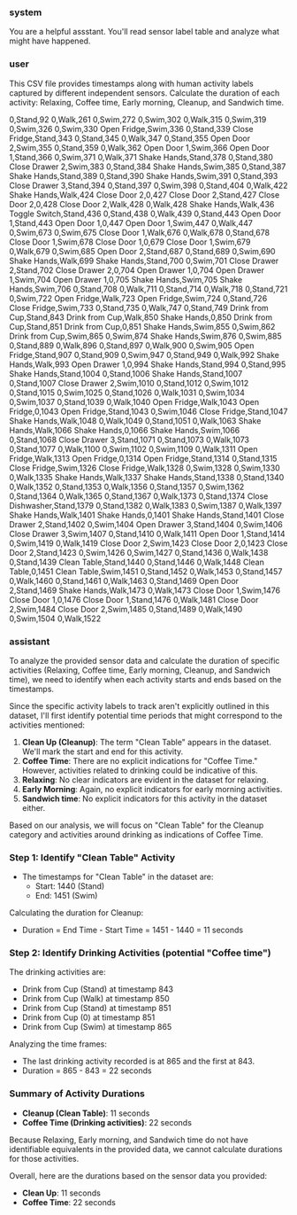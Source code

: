 ### system
You are a helpful assstant. You'll read sensor label table and analyze what might have happened.
### user

This CSV file provides timestamps along with human activity labels captured by different independent sensors.
Calculate the duration of each activity: Relaxing, Coffee time, Early morning, Cleanup, and Sandwich time.
    
0,Stand,92
0,Walk,261
0,Swim,272
0,Swim,302
0,Walk,315
0,Swim,319
0,Swim,326
0,Swim,330
Open Fridge,Swim,336
0,Stand,339
Close Fridge,Stand,343
0,Stand,345
0,Walk,347
0,Stand,355
Open Door 2,Swim,355
0,Stand,359
0,Walk,362
Open Door 1,Swim,366
Open Door 1,Stand,366
0,Swim,371
0,Walk,371
Shake Hands,Stand,378
0,Stand,380
Close Drawer 2,Swim,383
0,Stand,384
Shake Hands,Swim,385
0,Stand,387
Shake Hands,Stand,389
0,Stand,390
Shake Hands,Swim,391
0,Stand,393
Close Drawer 3,Stand,394
0,Stand,397
0,Swim,398
0,Stand,404
0,Walk,422
Shake Hands,Walk,424
Close Door 2,0,427
Close Door 2,Stand,427
Close Door 2,0,428
Close Door 2,Walk,428
0,Walk,428
Shake Hands,Walk,436
Toggle Switch,Stand,436
0,Stand,438
0,Walk,439
0,Stand,443
Open Door 1,Stand,443
Open Door 1,0,447
Open Door 1,Swim,447
0,Walk,447
0,Swim,673
0,Swim,675
Close Door 1,Walk,676
0,Walk,678
0,Stand,678
Close Door 1,Swim,678
Close Door 1,0,679
Close Door 1,Swim,679
0,Walk,679
0,Swim,685
Open Door 2,Stand,687
0,Stand,689
0,Swim,690
Shake Hands,Walk,699
Shake Hands,Stand,700
0,Swim,701
Close Drawer 2,Stand,702
Close Drawer 2,0,704
Open Drawer 1,0,704
Open Drawer 1,Swim,704
Open Drawer 1,0,705
Shake Hands,Swim,705
Shake Hands,Swim,706
0,Stand,708
0,Walk,711
0,Stand,714
0,Walk,718
0,Stand,721
0,Swim,722
Open Fridge,Walk,723
Open Fridge,Swim,724
0,Stand,726
Close Fridge,Swim,733
0,Stand,735
0,Walk,747
0,Stand,749
Drink from Cup,Stand,843
Drink from Cup,Walk,850
Shake Hands,0,850
Drink from Cup,Stand,851
Drink from Cup,0,851
Shake Hands,Swim,855
0,Swim,862
Drink from Cup,Swim,865
0,Swim,874
Shake Hands,Swim,876
0,Swim,885
0,Stand,889
0,Walk,896
0,Stand,897
0,Walk,900
0,Swim,905
Open Fridge,Stand,907
0,Stand,909
0,Swim,947
0,Stand,949
0,Walk,992
Shake Hands,Walk,993
Open Drawer 1,0,994
Shake Hands,Stand,994
0,Stand,995
Shake Hands,Stand,1004
0,Stand,1006
Shake Hands,Stand,1007
0,Stand,1007
Close Drawer 2,Swim,1010
0,Stand,1012
0,Swim,1012
0,Stand,1015
0,Swim,1025
0,Stand,1026
0,Walk,1031
0,Swim,1034
0,Swim,1037
0,Stand,1039
0,Walk,1040
Open Fridge,Walk,1043
Open Fridge,0,1043
Open Fridge,Stand,1043
0,Swim,1046
Close Fridge,Stand,1047
Shake Hands,Walk,1048
0,Walk,1049
0,Stand,1051
0,Walk,1063
Shake Hands,Walk,1066
Shake Hands,0,1066
Shake Hands,Swim,1066
0,Stand,1068
Close Drawer 3,Stand,1071
0,Stand,1073
0,Walk,1073
0,Stand,1077
0,Walk,1100
0,Swim,1102
0,Swim,1109
0,Walk,1311
Open Fridge,Walk,1313
Open Fridge,0,1314
Open Fridge,Stand,1314
0,Stand,1315
Close Fridge,Swim,1326
Close Fridge,Walk,1328
0,Swim,1328
0,Swim,1330
0,Walk,1335
Shake Hands,Walk,1337
Shake Hands,Stand,1338
0,Stand,1340
0,Walk,1352
0,Stand,1353
0,Walk,1356
0,Stand,1357
0,Swim,1362
0,Stand,1364
0,Walk,1365
0,Stand,1367
0,Walk,1373
0,Stand,1374
Close Dishwasher,Stand,1379
0,Stand,1382
0,Walk,1383
0,Swim,1387
0,Walk,1397
Shake Hands,Walk,1401
Shake Hands,0,1401
Shake Hands,Stand,1401
Close Drawer 2,Stand,1402
0,Swim,1404
Open Drawer 3,Stand,1404
0,Swim,1406
Close Drawer 3,Swim,1407
0,Stand,1410
0,Walk,1411
Open Door 1,Stand,1414
0,Swim,1419
0,Walk,1419
Close Door 2,Swim,1423
Close Door 2,0,1423
Close Door 2,Stand,1423
0,Swim,1426
0,Swim,1427
0,Stand,1436
0,Walk,1438
0,Stand,1439
Clean Table,Stand,1440
0,Stand,1446
0,Walk,1448
Clean Table,0,1451
Clean Table,Swim,1451
0,Stand,1452
0,Walk,1453
0,Stand,1457
0,Walk,1460
0,Stand,1461
0,Walk,1463
0,Stand,1469
Open Door 2,Stand,1469
Shake Hands,Walk,1473
0,Walk,1473
Close Door 1,Swim,1476
Close Door 1,0,1476
Close Door 1,Stand,1476
0,Walk,1481
Close Door 2,Swim,1484
Close Door 2,Swim,1485
0,Stand,1489
0,Walk,1490
0,Swim,1504
0,Walk,1522

### assistant
To analyze the provided sensor data and calculate the duration of specific activities (Relaxing, Coffee time, Early morning, Cleanup, and Sandwich time), we need to identify when each activity starts and ends based on the timestamps. 

Since the specific activity labels to track aren't explicitly outlined in this dataset, I'll first identify potential time periods that might correspond to the activities mentioned:

1. **Clean Up (Cleanup)**: The term "Clean Table" appears in the dataset. We'll mark the start and end for this activity.
2. **Coffee Time**: There are no explicit indications for "Coffee Time." However, activities related to drinking could be indicative of this.
3. **Relaxing**: No clear indicators are evident in the dataset for relaxing. 
4. **Early Morning**: Again, no explicit indicators for early morning activities.
5. **Sandwich time**: No explicit indicators for this activity in the dataset either.

Based on our analysis, we will focus on "Clean Table" for the Cleanup category and activities around drinking as indications of Coffee Time.

### Step 1: Identify "Clean Table" Activity
- The timestamps for "Clean Table" in the dataset are:
  - Start: 1440 (Stand)
  - End: 1451 (Swim)
  
Calculating the duration for Cleanup:
- Duration = End Time - Start Time = 1451 - 1440 = 11 seconds

### Step 2: Identify Drinking Activities (potential "Coffee time")
The drinking activities are:
- Drink from Cup (Stand) at timestamp 843
- Drink from Cup (Walk) at timestamp 850
- Drink from Cup (Stand) at timestamp 851 
- Drink from Cup (0) at timestamp 851
- Drink from Cup (Swim) at timestamp 865

Analyzing the time frames:
- The last drinking activity recorded is at 865 and the first at 843.
- Duration = 865 - 843 = 22 seconds

### Summary of Activity Durations
- **Cleanup (Clean Table)**: 11 seconds
- **Coffee Time (Drinking activities)**: 22 seconds

Because Relaxing, Early morning, and Sandwich time do not have identifiable equivalents in the provided data, we cannot calculate durations for those activities.

Overall, here are the durations based on the sensor data you provided:
- **Clean Up**: 11 seconds
- **Coffee Time**: 22 seconds
